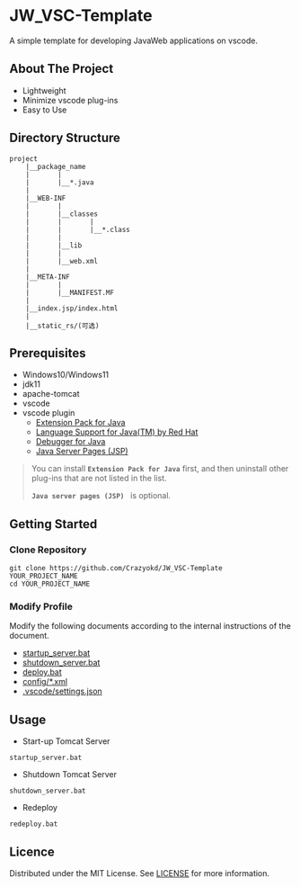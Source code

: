 # JW_VSC-Template
A simple template for developing JavaWeb applications on vscode.
## About The Project
- Lightweight
- Minimize vscode plug-ins
- Easy to Use
## Directory Structure
```
project
    |__package_name
    |       |
    |       |__*.java
    |
    |__WEB-INF
    |       |
    |       |__classes
    |       |       |
    |       |       |__*.class
    |       |
    |       |__lib
    |       |
    |       |__web.xml
    |
    |__META-INF
    |       |
    |       |__MANIFEST.MF
    |
    |__index.jsp/index.html
    |
    |__static_rs/(可选)
```
## Prerequisites
- Windows10/Windows11
- jdk11
- apache-tomcat
- vscode
- vscode plugin
    * [Extension Pack for Java](https://marketplace.visualstudio.com/items?itemName=vscjava.vscode-java-pack)
    * [Language Support for Java(TM) by Red Hat](https://marketplace.visualstudio.com/items?itemName=redhat.java)
    * [Debugger for Java](https://marketplace.visualstudio.com/items?itemName=vscjava.vscode-java-debug)
    * [Java Server Pages (JSP)](https://marketplace.visualstudio.com/items?itemName=pthorsson.vscode-jsp)
> You can install **`Extension Pack for Java`** first, and then uninstall other plug-ins that are not listed in the list.
>
> **`Java server pages (JSP) `** is optional.
## Getting Started
### Clone Repository
```shell
git clone https://github.com/Crazyokd/JW_VSC-Template YOUR_PROJECT_NAME
cd YOUR_PROJECT_NAME
```
### Modify Profile

Modify the following documents according to the internal instructions of the document.
- [startup_server.bat](startup_server.bat)
- [shutdown_server.bat](shutdown_server.bat)
- [deploy.bat](deploy.bat)
- [config/*.xml](config/)
- [.vscode/settings.json](.vscode/settings.json)

## Usage
- Start-up Tomcat Server
```
startup_server.bat
```
- Shutdown Tomcat Server
```
shutdown_server.bat
```
- Redeploy
```
redeploy.bat
```
## Licence
Distributed under the MIT License. See [LICENSE](./LICENSE) for more information.
